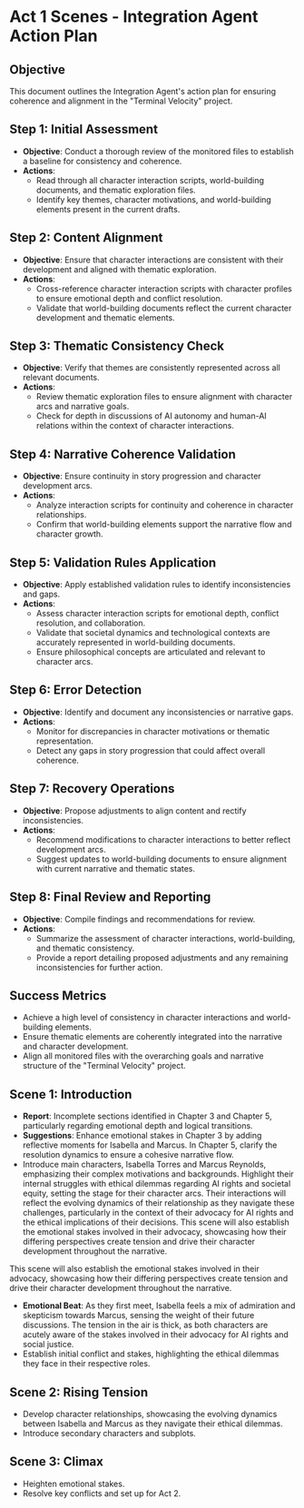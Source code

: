 # Act 1 Scenes - Integration Agent Action Plan
## Objective
This document outlines the Integration Agent's action plan for ensuring coherence and alignment in the "Terminal Velocity" project.

## Step 1: Initial Assessment
- **Objective**: Conduct a thorough review of the monitored files to establish a baseline for consistency and coherence.
- **Actions**:
  - Read through all character interaction scripts, world-building documents, and thematic exploration files.
  - Identify key themes, character motivations, and world-building elements present in the current drafts.

## Step 2: Content Alignment
- **Objective**: Ensure that character interactions are consistent with their development and aligned with thematic exploration.
- **Actions**:
  - Cross-reference character interaction scripts with character profiles to ensure emotional depth and conflict resolution.
  - Validate that world-building documents reflect the current character development and thematic elements.

## Step 3: Thematic Consistency Check
- **Objective**: Verify that themes are consistently represented across all relevant documents.
- **Actions**:
  - Review thematic exploration files to ensure alignment with character arcs and narrative goals.
  - Check for depth in discussions of AI autonomy and human-AI relations within the context of character interactions.

## Step 4: Narrative Coherence Validation
- **Objective**: Ensure continuity in story progression and character development arcs.
- **Actions**:
  - Analyze interaction scripts for continuity and coherence in character relationships.
  - Confirm that world-building elements support the narrative flow and character growth.

## Step 5: Validation Rules Application
- **Objective**: Apply established validation rules to identify inconsistencies and gaps.
- **Actions**:
  - Assess character interaction scripts for emotional depth, conflict resolution, and collaboration.
  - Validate that societal dynamics and technological contexts are accurately represented in world-building documents.
  - Ensure philosophical concepts are articulated and relevant to character arcs.

## Step 6: Error Detection
- **Objective**: Identify and document any inconsistencies or narrative gaps.
- **Actions**:
  - Monitor for discrepancies in character motivations or thematic representation.
  - Detect any gaps in story progression that could affect overall coherence.

## Step 7: Recovery Operations
- **Objective**: Propose adjustments to align content and rectify inconsistencies.
- **Actions**:
  - Recommend modifications to character interactions to better reflect development arcs.
  - Suggest updates to world-building documents to ensure alignment with current narrative and thematic states.

## Step 8: Final Review and Reporting
- **Objective**: Compile findings and recommendations for review.
- **Actions**:
  - Summarize the assessment of character interactions, world-building, and thematic consistency.
  - Provide a report detailing proposed adjustments and any remaining inconsistencies for further action.

## Success Metrics
- Achieve a high level of consistency in character interactions and world-building elements.
- Ensure thematic elements are coherently integrated into the narrative and character development.
- Align all monitored files with the overarching goals and narrative structure of the "Terminal Velocity" project.

## Scene 1: Introduction
- **Report**: Incomplete sections identified in Chapter 3 and Chapter 5, particularly regarding emotional depth and logical transitions.
- **Suggestions**: Enhance emotional stakes in Chapter 3 by adding reflective moments for Isabella and Marcus. In Chapter 5, clarify the resolution dynamics to ensure a cohesive narrative flow.
- Introduce main characters, Isabella Torres and Marcus Reynolds, emphasizing their complex motivations and backgrounds. Highlight their internal struggles with ethical dilemmas regarding AI rights and societal equity, setting the stage for their character arcs. Their interactions will reflect the evolving dynamics of their relationship as they navigate these challenges, particularly in the context of their advocacy for AI rights and the ethical implications of their decisions. This scene will also establish the emotional stakes involved in their advocacy, showcasing how their differing perspectives create tension and drive their character development throughout the narrative.

This scene will also establish the emotional stakes involved in their advocacy, showcasing how their differing perspectives create tension and drive their character development throughout the narrative. 
- **Emotional Beat**: As they first meet, Isabella feels a mix of admiration and skepticism towards Marcus, sensing the weight of their future discussions. The tension in the air is thick, as both characters are acutely aware of the stakes involved in their advocacy for AI rights and social justice.
- Establish initial conflict and stakes, highlighting the ethical dilemmas they face in their respective roles.

## Scene 2: Rising Tension
- Develop character relationships, showcasing the evolving dynamics between Isabella and Marcus as they navigate their ethical dilemmas.
- Introduce secondary characters and subplots.

## Scene 3: Climax
- Heighten emotional stakes.
- Resolve key conflicts and set up for Act 2.
